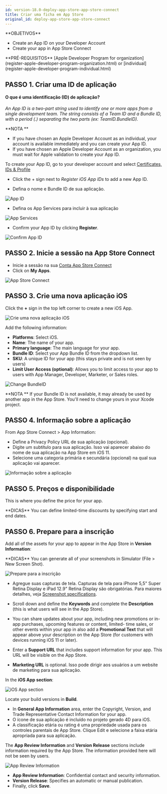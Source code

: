 ```yaml
---
id: version-18.0-deploy-app-store-app-store-connect
title: Criar uma ficha em App Store
original_id: deploy-app-store-app-store-connect
---
```


<div markdown="1" class = "objectives">
**OBJETIVOS**

* Create an App ID on your Developer Account
* Create your app in App Store Connect
</div>

<div markdown="1" class = "prerequisites">
**PRÉ-REQUISITOS**
[Apple Developer Program for organization](register-apple-developer-program-organization.html) or [individual](register-apple-developer-program-individual.html)
</div>


## PASSO 1. Criar uma ID de aplicação

#### O que é uma identificação (ID) de aplicação?

*An App ID is a two-part string used to identify one or more apps from a single development team. The string consists of a Team ID and a Bundle ID, with a period (.) separating the two parts (ex: TeamID.BundleID).*

<div markdown="1" class = "tips">
**NOTA **

* If you have chosen an Apple Developer Account as an individual, your account is available immediately and you can create your App ID.
* If you have chosen an Apple Developer Account as an organization, you must wait for Apple validation to create your App ID.
</div>

To create your App ID, go to your developer account and select [Certificates, IDs & Profile](https://developer.apple.com/account/ios/identifier/bundle)

* Click the + sign next to *Register iOS App IDs* to add a new App ID.

* Defina o nome e Bundle ID de sua aplicação.

![App ID](assets/en/deploy-app-store/Developer-account-App-ID.png)

* Defina os App Services para incluir à sua aplicação

![App Services](assets/en/deploy-app-store/App-Services-to-include.png)

* Confirm your App ID by clicking **Register**.

![Confirm App ID](assets/en/deploy-app-store/Confirm-App-ID.png)

## PASSO 2. Inicie a sessão na App Store Connect

* Inicie a sessão na sua [Conta App Store Connect](https://appstoreconnect.apple.com)
* Click on **My Apps**.

![App Store Connect](assets/en/deploy-app-store/App-Store-Connect-home-page.png)

## PASSO 3. Crie uma nova aplicação iOS

Click the **+** sign in the top left corner to create a new iOS App.

![Crie uma nova aplicação iOS](assets/en/deploy-app-store/Create-new-iOS-App.png)

Add the following information:

* **Platforms**: Select iOS.
* **Name**: The name of your app.
* **Primary language**: The main language for your app.
* **Bundle ID**: Select your App Bundle ID from the dropdown list.
* **SKU**: A unique ID for your app (this stays private and is not seen by users)
* **Limit User Access (optional)**: Allows you to limit access to your app to users with App Manager, Developer, Marketer, or Sales roles.

![Change BundleID](assets/en/deploy-app-store/Change-BundleID-Xcode-Project.png)

<div markdown="1" class = "tips">
**NOTA **
If your Bundle ID is not available, it may already be used by another app in the App Store. You'll need to change yours in your Xcode project.
</div>

## PASSO 4. Informação sobre a aplicação

From App Store Connect > App Information:

* Define a Privacy Policy URL de sua aplicação (opcional).
* Digite um subtítulo para sua aplicação. Isso vai aparecer abaixo do nome de sua aplicação na App Store em iOS 11.
* Selecione uma categoria primária e secundária (opcional) na qual sua aplicação vai aparecer.

![Informação sobre a aplicação](assets/en/deploy-app-store/App-Store-Connect-app-information.png)

## PASSO 5. Preços e disponibilidade

This is where you define the price for your app.

<div markdown="1" class = "tips">
**DICAS**
You can define limited-time discounts by specifying start and end dates.
</div>

## PASSO 6. Prepare para a inscrição

Add all of the assets for your app to appear in the App Store in **Version Information**:

<div markdown="1" class = "tips">
**DICAS**
You can generate all of your screenshots in Simulator (File > New Screen Shot).
</div>

![Prepare para a inscrição](assets/en/deploy-app-store/Prepare-for-submission-screenshot-description.png)

* Agregue suas capturas de tela. Capturas de tela para iPhone 5,5" Super Retina Display e iPad 12.9" Retina Display são obrigatórias. Para maiores detalhes, veja [Screenshot specifications](https://help.apple.com/app-store-connect/#/devd274dd925).

* Scroll down and define the **Keywords** and complete the **Description** (this is what users will see in the App Store).
* You can share updates about your app, including new promotions or in-app purchases, upcoming features or content, limited- time sales, or other events within your app in also add a **Promotional Text** that will appear above your description on the App Store (for customers with devices running iOS 11 or later).
* Enter a **Support URL** that includes support information for your app. This URL will be visible on the App Store.
* **Marketing URL** is optional. Isso pode dirigir aos usuários a um website de marketing para sua aplicação.

In the **iOS App section**:

![iOS App section](assets/en/deploy-app-store/Prepare-for-submission-build-icon.png)

Locate your build versions in **Build**.

* In **General App Information** area, enter the Copyright, Version, and Trade Representative Contact Information for your app.
* O ícone de sua aplicação é incluído no projeto gerado 4D para iOS.
* A classificação etária ou rating é uma propriedade usada para os controles parentais de App Store. Clique Edit e selecione a faixa etária apropriada para sua aplicação.

The **App Review Information** and **Version Release** sections include information required by the App Store. The information provided here will not be seen by users.

![App Review Information](assets/en/deploy-app-store/Prepare-for-submission-review-information.png)

* **App Review Information**: Confidential contact and security information.
* **Version Release**: Specifies an automatic or manual publication.
* Finally, click **Save**.
